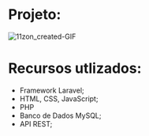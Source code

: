 # Projeto:
![11zon_created-GIF](https://github.com/user-attachments/assets/af826df3-a512-4933-8dab-62c936faef00)
# Recursos utlizados:
* Framework Laravel;
* HTML, CSS, JavaScript;
* PHP
* Banco de Dados MySQL;
* API REST;
